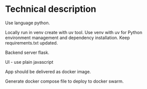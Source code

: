 # Technical description

Use language python.

Locally run in venv create with uv tool.
Use venv with uv for Python environment management and dependency installation.
Keep requirements.txt updated.

Backend server flask.

UI - use plain javascript

App should be delivered as docker image.

Generate docker compose file to deploy to docker swarm.

